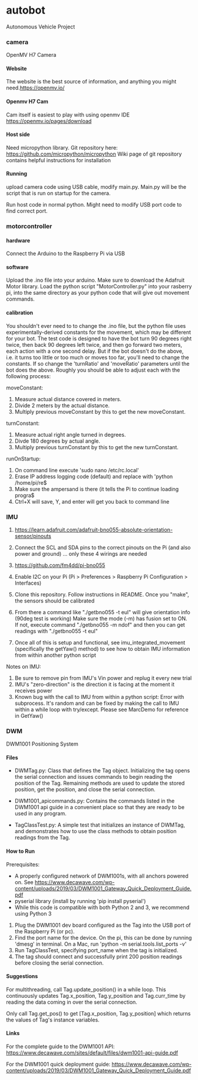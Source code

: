 # autobot
Autonomous Vehicle Project


### camera
OpenMV H7 Camera

#### Website

The website is the best source of information, and anything you might need.https://openmv.io/

#### Openmv H7 Cam

Cam itself is easiest to play with using openmv IDE https://openmv.io/pages/download

#### Host side

Need micropython library. Git repository here: https://github.com/micropython/micropython
Wiki page of git repository contains helpful instructions for installation


#### Running

upload camera code using USB cable, modify main.py. Main.py will be the script that is run on startup for the camera.


Run host code in normal python. Might need to modify USB port code to find correct port.
 
### motorcontroller


#### hardware 

Connect the Arduino to the Raspberry Pi via USB

#### software 
Upload the .ino file into your arduino. Make sure to download the Adafruit Motor library.
Load the python script "MotorController.py" into your rasberry pi, into the same directory as your python code that will give out movement commands. 


#### calibration

You shouldn't ever need to to change the .ino file, but the python file uses experimentally-derived constants for the movement, which may be different for your bot. The test code is designed to have the bot turn 90 degrees right twice, then back 90 degrees left twice, and then go forward two meters, each action with a one second delay. But if the bot doesn't do the above, i.e. it turns too little or too much or moves too far, you'll need to change the constants. If so change the 'turnRatio' and 'moveRatio' parameters until the bot does the above. Roughly you should be able to adjust each with the following process:

moveConstant:

1. Measure actual distance covered in meters.
2. Divide 2 meters by the actual distance.
3. Multiply previous moveConstant by this to get the new moveConstant.

turnConstant: 

1. Measure actual right angle turned in degrees.
2. Divde 180 degrees by actual angle.
3. Multiply previous turnConstant by this to get the new turnConstant. 

runOnStartup:

1. On command line execute 'sudo nano /etc/rc.local'
2. Erase IP address logging code (default) and replace with 'python /home/pi/re$
3. Make sure the ampersand is there (it tells the Pi to continue loading progra$
4. Ctrl+X will save, Y, and enter will get you back to command line

### IMU

1. https://learn.adafruit.com/adafruit-bno055-absolute-orientation-sensor/pinouts
2. Connect the SCL and SDA pins to the correct pinouts on the Pi (and also power and ground) ... only these 4 wirings are needed

3. https://github.com/fm4dd/pi-bno055
4. Enable I2C on your Pi (Pi > Preferences > Raspberry Pi Configuration > Interfaces)  
5. Clone this repository. Follow instructions in README. Once you "make", the sensors should be calibrated
6. From there a command like "./getbno055 -t eul" will give orientation info (90deg test is working)
Make sure the mode (-m) has fusion set to ON. If not, execute command "./getbno055 -m ndof" and then you can get readings with "./getbno055 -t eul"
7. Once all of this is setup and functional, see imu_integrated_movement (specifically the getYaw() method) to see how to obtain IMU information from within another python script

Notes on IMU:

1. Be sure to remove pin from IMU's Vin power and replug it every new trial
2. IMU's "zero-direction" is the direction it is facing at the moment it receives power
3. Known bug with the call to IMU from within a python script: Error with subprocess. It's random and can be fixed by making the call to IMU within a while loop with try/except. Please see MarcDemo for reference in GetYaw()


### DWM

DWM1001 Positioning System

#### Files

* DWMTag.py: Class that defines the Tag object. Initializing the tag opens the serial connection and issues commands to begin reading the position of the Tag. Remaining methods are used to update the stored position, get the position, and close the serial connection.

* DWM1001_apicommands.py: Contains the commands listed in the DWM1001 api guide in a convenient place so that they are ready to be used in any program.

* TagClassTest.py: A simple test that initializes an instance of DWMTag, and demonstrates how to use the class methods to obtain position readings from the Tag.


#### How to Run

Prerequisites: 
* A properly configured network of DWM1001s, with all anchors powered on. See https://www.decawave.com/wp-content/uploads/2019/03/DWM1001_Gateway_Quick_Deployment_Guide.pdf
* pyserial library (install by running 'pip install pyserial')
* While this code is compatible with both Python 2 and 3, we recommend using Python 3

1) Plug the DWM1001 dev board configured as the Tag into the USB port of the Raspberry Pi (or pc).
2) Find the port name for the device. On the pi, this can be done by running 'dmesg' in terminal. On a Mac, run 'python -m serial.tools.list_ports -v'
3) Run TagClassTest, specifying port_name when the tag is initialized.
4) The tag should connect and successfully print 200 position readings before closing the serial connection.

#### Suggestions

For multithreading, call Tag.update_position() in a while loop. This continuously updates Tag.x_position, Tag.y_position and Tag.curr_time by reading the data coming in over the serial connection.

Only call Tag.get_pos() to get [Tag.x_position, Tag.y_position] which returns the values of Tag's instance variables.

#### Links
For the complete guide to the DWM1001 API: https://www.decawave.com/sites/default/files/dwm1001-api-guide.pdf

For the DWM1001 quick deployment guide: https://www.decawave.com/wp-content/uploads/2019/03/DWM1001_Gateway_Quick_Deployment_Guide.pdf


